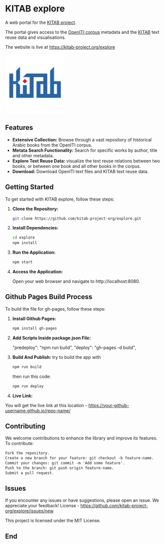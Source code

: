 # KITAB explore 

A web portal for the [KITAB project](https://kitab-project.org).

The portal gives access to the [OpenITI corpus](https://openiti.org/projects/OpenITI%20Corpus.html) metadata 
and the [KITAB](https://kitab-project.org) text reuse data and visualisations.

The website is live at https://kitab-project.org/explore

![Kitab Logo](public/logo192.png) 

## Features

- **Extensive Collection:** Browse through a vast repository of historical Arabic books from the OpenITI corpus.
- **Metata Search Functionality:** Search for specific works by author, title and other metadata.
- **Explore Text Reuse Data:** visualize the text reuse relations between two books, or between one book and all other books in the corpus.
- **Download:** Download OpenITI text files and KITAB text reuse data.

## Getting Started

To get started with KITAB explore, follow these steps:

1. **Clone the Repository:**

   ```bash
   git clone https://github.com/kitab-project-org/explore.git
   ```

2. **Install Dependencies:**

   ```bash
   cd explore
   npm install
   ```

3. **Run the Application:**

   ```bash
   npm start
   ```

4. **Access the Application:**

   Open your web browser and navigate to http://localhost:8080.

## Github Pages Build Process

To build the file for gh-pages, follow these steps:

1. **Install Github Pages:**

   ```bash
   npm install gh-pages
   ```

2. **Add Scripts Inside package.json File:**

   "predeploy": "npm run build",
   "deploy": "gh-pages -d build",

3. **Build And Publish:**
   try to build the app with

   ```bash
   npm run build
   ```

   then run this code:

   ```bash
   npm run deploy
   ```

4. **Live Link:**

You will get the live link at this location - https://your-github-username.github.io/repo-name/

## Contributing

We welcome contributions to enhance the library and improve its features. To contribute:

    Fork the repository.
    Create a new branch for your feature: git checkout -b feature-name.
    Commit your changes: git commit -m 'Add some feature'.
    Push to the branch: git push origin feature-name.
    Submit a pull request.

## Issues

If you encounter any issues or have suggestions, please open an issue. We appreciate your feedback!
License - https://github.com/kitab-project-org/explore/issues/new

This project is licensed under the MIT License.

## End
